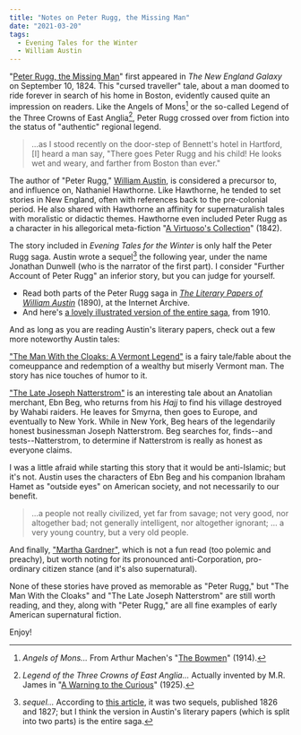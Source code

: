 ```yaml
---
title: "Notes on Peter Rugg, the Missing Man"
date: "2021-03-20"
tags: 
  - Evening Tales for the Winter
  - William Austin
---
```


"[Peter Rugg, the Missing Man](https://archive.org/details/eveningtalesfor00unkngoog/page/n256/mode/2up)" first appeared in _The New England Galaxy_ on September 10, 1824. This "cursed traveller" tale, about a man doomed to ride forever in search of his home in Boston, evidently caused quite an impression on readers. Like the Angels of Mons[^1] or the so-called Legend of the Three Crowns of East Anglia[^2], Peter Rugg crossed over from fiction into the status of "authentic" regional legend.

> ...as I stood recently on the door-step of Bennett's hotel in Hartford, \[I\] heard a man say, "There goes Peter Rugg and his child! He looks wet and weary, and farther from Boston than ever."

The author of "Peter Rugg," [William Austin](https://en.wikipedia.org/wiki/William_Austin_\(American_writer\)), is considered a precursor to, and influence on, Nathaniel Hawthorne. Like Hawthorne, he tended to set stories in New England, often with references back to the pre-colonial period. He also shared with Hawthorne an affinity for supernaturalish tales with moralistic or didactic themes. Hawthorne even included Peter Rugg as a character in his allegorical meta-fiction "[A Virtuoso's Collection](https://exiw.wordpress.com/2021/03/02/a-virtuosos-collection/)" (1842).

The story included in _Evening Tales for the Winter_ is only half the Peter Rugg saga. Austin wrote a sequel[^3] the following year, under the name Jonathan Dunwell (who is the narrator of the first part). I consider "Further Account of Peter Rugg" an inferior story, but you can judge for yourself.

- Read both parts of the Peter Rugg saga in [_The Literary Papers of William Austin_](https://archive.org/details/literarypapersof00aust/page/n25/mode/2up) (1890), at the Internet Archive.
- And here's [a lovely illustrated version of the entire saga](https://archive.org/details/peterruggmissing00austiala/page/n7/mode/2up), from 1910.

And as long as you are reading Austin's literary papers, check out a few more noteworthy Austin tales:

["The Man With the Cloaks: A Vermont Legend"](https://archive.org/details/literarypapersof00aust/page/76/mode/2up) is a fairy tale/fable about the comeuppance and redemption of a wealthy but miserly Vermont man. The story has nice touches of humor to it.

["The Late Joseph Natterstrom"](https://archive.org/details/literarypapersof00aust/page/42/mode/2up) is an interesting tale about an Anatolian merchant, Ebn Beg, who returns from his _Hajj_ to find his village destroyed by Wahabi raiders. He leaves for Smyrna, then goes to Europe, and eventually to New York. While in New York, Beg hears of the legendarily honest businessman Joseph Natterstrom. Beg searches for, finds--and tests--Natterstrom, to determine if Natterstrom is really as honest as everyone claims.

I was a little afraid while starting this story that it would be anti-Islamic; but it's not. Austin uses the characters of Ebn Beg and his companion Ibraham Hamet as "outside eyes" on American society, and not necessarily to our benefit.

> ...a people not really civilized, yet far from savage; not very good, nor altogether bad; not generally intelligent, nor altogether ignorant; ... a very young country, but a very old people.

And finally, ["Martha Gardner"](https://archive.org/details/literarypapersof00aust/page/60/mode/2up), which is not a fun read (too polemic and preachy), but worth noting for its pronounced anti-Corporation, pro-ordinary citizen stance (and it's also supernatural).

None of these stories have proved as memorable as "Peter Rugg," but "The Man With the Cloaks" and "The Late Joseph Natterstrom" are still worth reading, and they, along with "Peter Rugg," are all fine examples of early American supernatural fiction.

Enjoy!


[^1]: _Angels of Mons..._ From Arthur Machen's "[The Bowmen](https://americanliterature.com/author/arthur-machen/short-story/the-bowmen)" (1914). 

[^2]: _Legend of the Three Crowns of East Anglia..._ Actually invented by M.R. James in "[A Warning to the Curious](http://www.gutenberg.net.au/ebooks06/0605921h.html)" (1925).

[^3]: _sequel..._ According to [this article](https://oracle-reunion.pagesperso-orange.fr/documents/peter_rugg__the_missing_man__the_eclipsing_revolut.html), it was two sequels, published 1826 and 1827; but I think the version in Austin's literary papers (which is split into two parts) is the entire saga.
